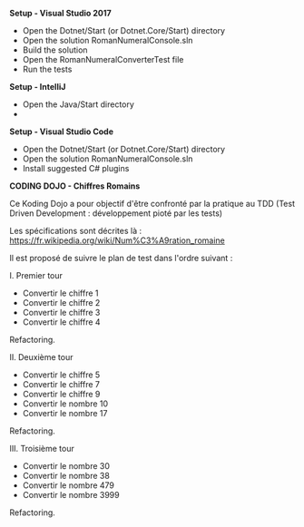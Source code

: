**Setup - Visual Studio 2017**
- Open the Dotnet/Start (or Dotnet.Core/Start) directory
- Open the solution RomanNumeralConsole.sln
- Build the solution
- Open the RomanNumeralConverterTest file 
- Run the tests

**Setup - IntelliJ**
- Open the Java/Start directory
- 

**Setup - Visual Studio Code**
- Open the Dotnet/Start (or Dotnet.Core/Start) directory
- Open the solution RomanNumeralConsole.sln
- Install suggested C# plugins
 

**CODING DOJO - Chiffres Romains**

Ce Koding Dojo a pour objectif d'être confronté par la pratique au TDD (Test Driven Development : développement pioté par les tests)

Les spécifications sont décrites là :
https://fr.wikipedia.org/wiki/Num%C3%A9ration_romaine

Il est proposé de suivre le plan de test dans l'ordre suivant :

I. Premier tour 
- Convertir le chiffre 1
- Convertir le chiffre 2
- Convertir le chiffre 3
- Convertir le chiffre 4

Refactoring.

II. Deuxième tour  
- Convertir le chiffre 5
- Convertir le chiffre 7
- Convertir le chiffre 9
- Convertir le nombre 10
- Convertir le nombre 17

Refactoring.

III. Troisième tour
- Convertir le nombre 30
- Convertir le nombre 38
- Convertir le nombre 479
- Convertir le nombre 3999

Refactoring.

